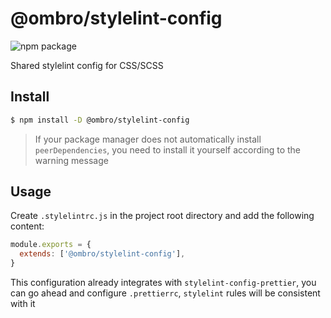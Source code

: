 # @ombro/stylelint-config

![npm package](https://badgen.net/npm/v/@ombro/stylelint-config)

Shared stylelint config for CSS/SCSS

## Install

```sh
$ npm install -D @ombro/stylelint-config
```

> If your package manager does not automatically install `peerDependencies`, you need to install it yourself according to the warning message

## Usage

Create `.stylelintrc.js` in the project root directory and add the following content:

```js
module.exports = {
  extends: ['@ombro/stylelint-config'],
}
```

This configuration already integrates with `stylelint-config-prettier`, you can go ahead and configure `.prettierrc`, `stylelint` rules will be consistent with it
